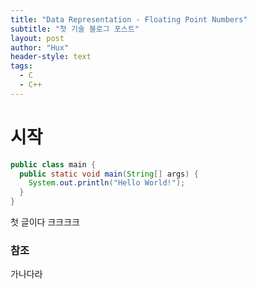 ```yaml
---
title: "Data Representation - Floating Point Numbers"
subtitle: "첫 기술 블로그 포스트"
layout: post
author: "Hux"
header-style: text
tags:
  - C
  - C++
---
```


# 시작

```java
public class main {
  public static void main(String[] args) {
    System.out.println("Hello World!"); 
  }
}
```

첫 글이다 크크크크

### 참조

가나다라